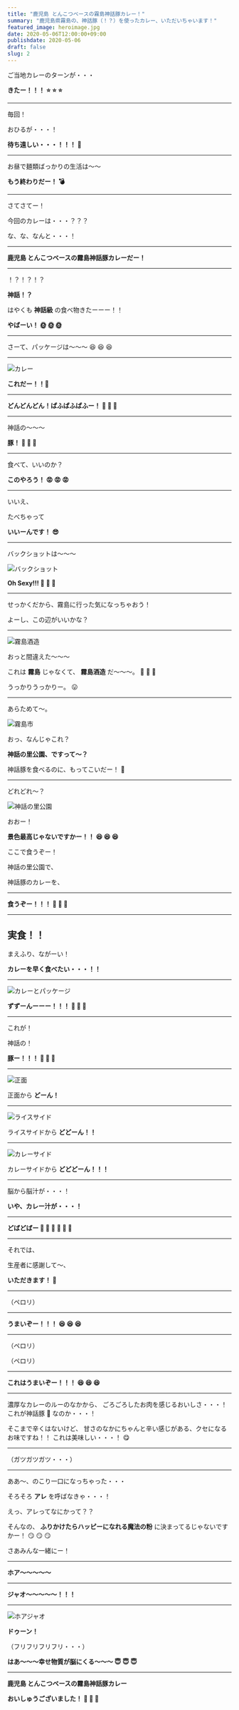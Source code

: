 ```yaml
---
title: "鹿児島 とんこつベースの霧島神話豚カレー！"
summary: "鹿児島県霧島の、神話豚（！？）を使ったカレー、いただいちゃいます！"
featured_image: heroimage.jpg
date: 2020-05-06T12:00:00+09:00
publishdate: 2020-05-06
draft: false
slug: 2
---
```

ご当地カレーのターンが・・・

**きたー！！！ :star: :star: :star:**

---

毎回！

おひるが・・・！

**待ち遠しい・・・！！！ :curry:**

---

お昼で麺類ばっかりの生活は〜〜

**もう終わりだー！ :bomb:**

---

さてさてー！

今回のカレーは・・・？？？

な、な、なんと・・・！

---

 **鹿児島 とんこつベースの霧島神話豚カレーだー！**

---

！？！？！？

**神話！？**

はやくも **神話級** の食べ物きたーーー！！

**やばーい！ :sun_with_face: :sun_with_face: :sun_with_face:**

---

さーて、パッケージは〜〜〜 :laughing: :laughing: :laughing:

---

![カレー](photo05.jpg)

**これだー！！:curry:**

---

**どんどんどん！ぱふぱふぱふー！ :tada: :tada: :tada:**

---

神話の〜〜〜

**豚！ :pig: :pig: :pig:**

---

食べて、いいのか？

**このやろう！ :rage: :rage: :rage:**

---

いいえ、

たべちゃって

**いいーんです！ :sunglasses:**

---

バックショットは〜〜〜

![バックショット](photo01.jpg)

**Oh Sexy!!! :sparkling_heart: :sparkling_heart: :sparkling_heart:**

---

せっかくだから、霧島に行った気になっちゃおう！

よーし、この辺がいいかな？

---

![霧島酒造](photo02.jpg)

おっと間違えた〜〜〜

これは **霧島** じゃなくて、 **霧島酒造** だ〜〜〜。 :sake: :sake: :sake:

うっかりうっかりー。 :stuck_out_tongue:

---

あらためて〜。

![霧島市](photo03.jpg)

おっ、なんじゃこれ？

**神話の里公園、ですって〜？**

神話豚を食べるのに、もってこいだー！ :muscle:

---

どれどれ〜？

![神話の里公園](photo04.jpg)

おおー！

**景色最高じゃないですかー！！ :satisfied: :satisfied: :satisfied:**

ここで食うぞー！

神話の里公園で、

神話豚のカレーを、

---

**食うぞー！！！ :muscle: :muscle: :muscle:**

---


## 実食！！

まえふり、ながーい！

**カレーを早く食べたい・・・！！**

---

![カレーとパッケージ](heroimage.jpg)

**ずずーんーーー！！！ :curry: :curry: :curry:**

---

これが！

神話の！

**豚ー！！！ :pig: :pig: :pig:**

---

![正面](photo06.jpg)

正面から **どーん！**

---

![ライスサイド](photo07.jpg)

ライスサイドから **どどーん！！**

---

![カレーサイド](photo08.jpg)

カレーサイドから **どどどーん！！！**

---

脳から脳汁が・・・！

**いや、カレー汁が・・・！**

---

**どばどばー :curry: :curry: :curry: :curry: :curry: :curry:**

---

それでは、

生産者に感謝して〜、

**いただきます！ :pray:**

---

（ペロリ）

---

**うまいぞー！！！ :satisfied: :satisfied: :satisfied:**

---

（ペロリ）

（ペロリ）

---

**これはうまいぞー！！！ :satisfied: :satisfied: :satisfied:**

---

濃厚なカレーのルーのなかから、
ごろごろしたお肉を感じるおいしさ・・・！
これが神話豚 :pig: なのか・・・！

そこまで辛くはないけど、
甘さのなかにちゃんと辛い感じがある、クセになるお味ですね！！
これは美味しい・・・！ :yum:

---

（ガツガツガツ・・・）

---

ああ〜、のこり一口になっちゃった・・・

そろそろ **アレ** を呼ばなきゃ・・・！

えっ、アレってなにかって？？

そんなの、 **ふりかけたらハッピーになれる魔法の粉** に決まってるじゃないですかー！ :smirk: :smirk: :smirk:

さあみんな一緒にー！

---

**ホア〜〜〜〜〜**

---

**ジャオ〜〜〜〜〜！！！**

---

![ホアジャオ](photo09.jpg)

**ドゥーン！**

（フリフリフリフリ・・・）

**はあ〜〜〜幸せ物質が脳にくる〜〜〜 :innocent: :innocent: :innocent:**

---

**鹿児島 とんこつベースの霧島神話豚カレー**

**おいしゅうございました！ :pray: :pray: :pray:**
